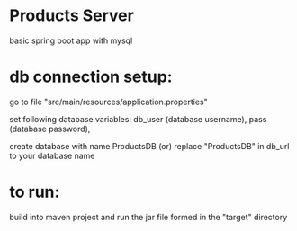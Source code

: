 # Products Server
basic spring boot app with mysql

# db connection setup:

go to file "src/main/resources/application.properties" 

set following database variables:
  db_user (database username), 
  pass (database password), 
  
create database with name ProductsDB (or) replace "ProductsDB" in db_url to your database name

# to run:
build into maven project and run the jar file formed in the "target" directory


